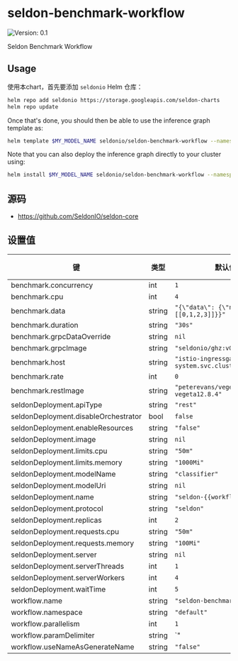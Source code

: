 # seldon-benchmark-workflow

![Version: 0.1](https://img.shields.io/static/v1?label=Version&message=0.1&color=informational&style=flat-square)

Seldon Benchmark Workflow

## Usage

使用本chart，首先要添加 `seldonio` Helm 仓库：

```bash
helm repo add seldonio https://storage.googleapis.com/seldon-charts
helm repo update
```

Once that's done, you should then be able to use the inference graph template as:

```bash
helm template $MY_MODEL_NAME seldonio/seldon-benchmark-workflow --namespace $MODELS_NAMESPACE
```

Note that you can also deploy the inference graph directly to your cluster
using:

```bash
helm install $MY_MODEL_NAME seldonio/seldon-benchmark-workflow --namespace $MODELS_NAMESPACE
```

## 源码

* <https://github.com/SeldonIO/seldon-core>

## 设置值

| 键 | 类型 | 默认值 | 描述 |
|-----|------|---------|-------------|
| benchmark.concurrency | int | `1` |  |
| benchmark.cpu | int | `4` |  |
| benchmark.data | string | `"{\"data\": {\"ndarray\": [[0,1,2,3]]}}"` |  |
| benchmark.duration | string | `"30s"` |  |
| benchmark.grpcDataOverride | string | `nil` |  |
| benchmark.grpcImage | string | `"seldonio/ghz:v0.95.0"` |  |
| benchmark.host | string | `"istio-ingressgateway.istio-system.svc.cluster.local:80"` |  |
| benchmark.rate | int | `0` |  |
| benchmark.restImage | string | `"peterevans/vegeta:latest-vegeta12.8.4"` |  |
| seldonDeployment.apiType | string | `"rest"` |  |
| seldonDeployment.disableOrchestrator | bool | `false` |  |
| seldonDeployment.enableResources | string | `"false"` |  |
| seldonDeployment.image | string | `nil` |  |
| seldonDeployment.limits.cpu | string | `"50m"` |  |
| seldonDeployment.limits.memory | string | `"1000Mi"` |  |
| seldonDeployment.modelName | string | `"classifier"` |  |
| seldonDeployment.modelUri | string | `nil` |  |
| seldonDeployment.name | string | `"seldon-{{workflow.uid}}"` |  |
| seldonDeployment.protocol | string | `"seldon"` |  |
| seldonDeployment.replicas | int | `2` |  |
| seldonDeployment.requests.cpu | string | `"50m"` |  |
| seldonDeployment.requests.memory | string | `"100Mi"` |  |
| seldonDeployment.server | string | `nil` |  |
| seldonDeployment.serverThreads | int | `1` |  |
| seldonDeployment.serverWorkers | int | `4` |  |
| seldonDeployment.waitTime | int | `5` |  |
| workflow.name | string | `"seldon-benchmark-process"` |  |
| workflow.namespace | string | `"default"` |  |
| workflow.parallelism | int | `1` |  |
| workflow.paramDelimiter | string | `"|"` |  |
| workflow.useNameAsGenerateName | string | `"false"` |  |
